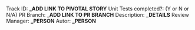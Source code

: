 # <Feature Title>
Track ID: **_ADD LINK TO PIVOTAL STORY**
Unit Tests completed?: (Y or N or N/A)
PR Branch: **_ADD LINK TO PR BRANCH**
Description: **_DETAILS**
Review Manager: **_PERSON**
Autor: **_PERSON**